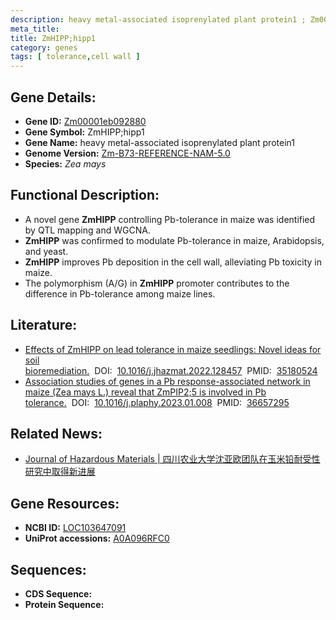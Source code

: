 ```yaml
---
description: heavy metal-associated isoprenylated plant protein1 ; Zm00001eb092880 ; Zea mays
meta_title:
title: ZmHIPP;hipp1
category: genes
tags: [ tolerance,cell wall ]
---
```


## Gene Details:
- **Gene ID:**	[Zm00001eb092880](https://www.maizegdb.org/gene_center/gene/Zm00001eb092880)
- **Gene Symbol:** ZmHIPP;hipp1
- **Gene Name:** heavy metal-associated isoprenylated plant protein1
- **Genome Version:** [Zm-B73-REFERENCE-NAM-5.0](https://www.maizegdb.org/genome/assembly/Zm-B73-REFERENCE-NAM-5.0)
- **Species:** *Zea mays*

## Functional Description:
   - A novel gene **ZmHIPP** controlling Pb-tolerance in maize was identified by QTL mapping and WGCNA.
   - **ZmHIPP** was confirmed to modulate Pb-tolerance in maize, Arabidopsis, and yeast.
   - **ZmHIPP** improves Pb deposition in the cell wall, alleviating Pb toxicity in maize.
   - The polymorphism (A/G) in **ZmHIPP** promoter contributes to the difference in Pb-tolerance among maize lines.

## Literature:
   - [Effects of ZmHIPP on lead tolerance in maize seedlings: Novel ideas for soil bioremediation.]( https://www.sciencedirect.com/science/article/pii/S030438942200245X?via%3Dihub)&nbsp;&nbsp;DOI:&nbsp;&nbsp;[10.1016/j.jhazmat.2022.128457](https://www.sciencedirect.com/science/article/pii/S030438942200245X?via%3Dihub)&nbsp;&nbsp;PMID:&nbsp;&nbsp;[35180524](https://pubmed.ncbi.nlm.nih.gov/35180524/)
   - [Association studies of genes in a Pb response-associated network in maize (Zea mays L.) reveal that ZmPIP2;5 is involved in Pb tolerance.]( https://www.sciencedirect.com/science/article/abs/pii/S0981942823000128?via%3Dihub)&nbsp;&nbsp;DOI:&nbsp;&nbsp;[10.1016/j.plaphy.2023.01.008](https://www.sciencedirect.com/science/article/abs/pii/S0981942823000128?via%3Dihub)&nbsp;&nbsp;PMID:&nbsp;&nbsp;[36657295](https://pubmed.ncbi.nlm.nih.gov/36657295/)

## Related News:
   - [Journal of Hazardous Materials | 四川农业大学沈亚欧团队在玉米铅耐受性研究中取得新进展](https://mp.weixin.qq.com/s?__biz=Mzg3MDEwNDEyMg==&mid=2247525310&idx=2&sn=4a58daa06ea6d322f41842bd22e242aa&chksm=ce90ceebf9e747fde2747d0e960be3a429641f8b8b5e846623159e6066216eb0423c81e5ff17&scene=27#wechat_redirect)

## Gene Resources:
- **NCBI ID:** [LOC103647091](https://www.ncbi.nlm.nih.gov/gene/?term=LOC103647091)
- **UniProt accessions:** [A0A096RFC0](https://www.uniprot.org/uniprotkb/A0A096RFC0/entry)

## Sequences:
- **CDS Sequence:**
- **Protein Sequence:**
